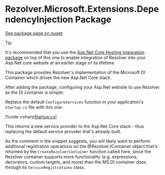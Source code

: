 ﻿# Rezolver.Microsoft.Extensions.DependencyInjection Package

[See package page on nuget](https://www.nuget.org/packages/Rezolver.Microsoft.Extensions.DependencyInjection).

> [!TIP]
> It's recommended that you use the [Asp.Net Core Hosting integration package](rezolver.microsoft.aspnetcore.hosting.md) 
> on top of this one to enable integration of Rezolver into your Asp.Net core website at an earlier stage of 
> its lifetime.

This package provides Rezolver's implementation of the Microsoft DI Container which drives the new Asp.Net Core stack.

After adding the package, configuring your Asp.Net website to use Rezolver as the DI container is simple:

Replace the default `ConfigureServices` function in your application's `Startup.cs` file with
this one:

[!code-csharp[Startup.cs](../../../../../Examples/Rezolver.Examples.AspnetCore.1.1/Startup.cs#example)]

This returns a new service provider to the Asp.Net Core stack - thus replacing the default service provider
that's already built.

As the comment in the snippet suggests, you will likely want to perform additional registration operations
on the @Rezolver.IContainer object that's returned by the `CreateRezolverContainer` function called here,
since the Rezolver container supports more functionality (e.g. expressions, decorators, custom targets, and more) 
than the MS DI container does through its `ServiceRegistrations` class.